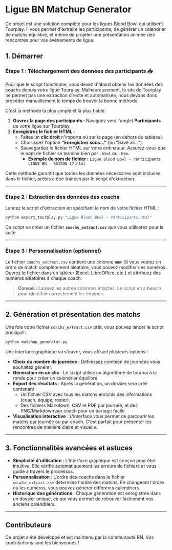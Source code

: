 # Ligue BN Matchup Generator

Ce projet est une solution complète pour les ligues Blood Bowl qui utilisent Tourplay. Il vous permet d'extraire les participants, de générer un calendrier de matchs équilibré, et même de projeter une présentation animée des rencontres pour vos événements de ligue.

## 1\. Démarrer

### Étape 1 : Téléchargement des données des participants 📥

Pour que le script fonctionne, vous devez d'abord obtenir les données des coachs depuis votre ligue Tourplay. Malheureusement, le site de Tourplay ne permet pas une extraction directe et automatisée, nous devons donc procéder manuellement le temps de trouver la bonne méthode.

C'est la méthode la plus simple et la plus fiable.

1. **Ouvrez la page des participants :** Naviguez vers l'onglet **Participants** de votre ligue sur Tourplay.
2. **Enregistrez le fichier HTML :**
      * Faites un **clic droit** n'importe où sur la page (en dehors du tableau).
      * Choisissez l'option **"Enregistrer sous..."** (ou "Save as...").
      * Sauvegardez le fichier HTML sur votre ordinateur. Assurez-vous que le nom de fichier se termine bien par `.html` ou `.htm`.
          * **Exemple de nom de fichier :** `Ligue Blood Bowl - Participants LIGUE BN - SAISON 17.html`

Cette méthode garantit que toutes les données nécessaires sont incluses dans le fichier, prêtes à être traitées par le script d'extraction.

-----

### Étape 2 : Extraction des données des coachs

Lancez le script d'extraction en spécifiant le nom de votre fichier HTML :

```bash
python export_tourplay.py "Ligue Blood Bowl - Participants.html"
```

Ce script va créer un fichier **`coachs_extract.csv`** que vous utiliserez pour la suite.

-----

### Étape 3 : Personnalisation (optionnel)

Le fichier `coachs_extract.csv` contient une colonne **`num`**. Si vous voulez un ordre de match complètement aléatoire, vous pouvez modifier ces numéros. Ouvrez le fichier dans un tableur (Excel, LibreOffice, etc.) et attribuez des numéros aléatoires à chaque coach.

> **Conseil :** Laissez les autres colonnes intactes. Le script en a besoin pour identifier correctement les équipes.

-----

## 2\. Génération et présentation des matchs

Une fois votre fichier `coachs_extract.csv` prêt, vous pouvez lancer le script principal :

```bash
python matchup_generator.py
```

Une interface graphique va s'ouvrir, vous offrant plusieurs options :

* **Choix du nombre de journées** : Définissez combien de journées vous souhaitez générer.
* **Génération en un clic** : Le script utilise un algorithme de tournoi à la ronde pour créer un calendrier équilibré.
* **Export des résultats** : Après la génération, un dossier sera créé contenant :
  * Un fichier CSV avec tous les matchs enrichis des informations (coach, équipe, roster).
  * Des fichiers Markdown, CSV et PDF par journée, et des PNG/Markdown par coach pour un partage facile.
* **Visualisation interactive** : L'interface vous permet de parcourir les matchs par journée ou par coach. C'est parfait pour présenter les rencontres de manière claire et visuelle.

-----

## 3\. Fonctionnalités avancées et astuces

* **Simplicité d'utilisation** : L'interface graphique est conçue pour être intuitive. Elle vérifie automatiquement les erreurs de fichiers et vous guide à travers le processus.
* **Personnalisation** : L'ordre des coachs dans le fichier `coachs_extract.csv` détermine l'ordre des matchs. En changeant l'ordre ou les numéros, vous pouvez générer différents calendriers.
* **Historique des générations** : Chaque génération est enregistrée dans un dossier unique, ce qui vous permet de retrouver facilement vos anciens calendriers.

-----

## Contributeurs

Ce projet a été développé et est maintenu par la communauté BN. Vos contributions sont les bienvenues \!

